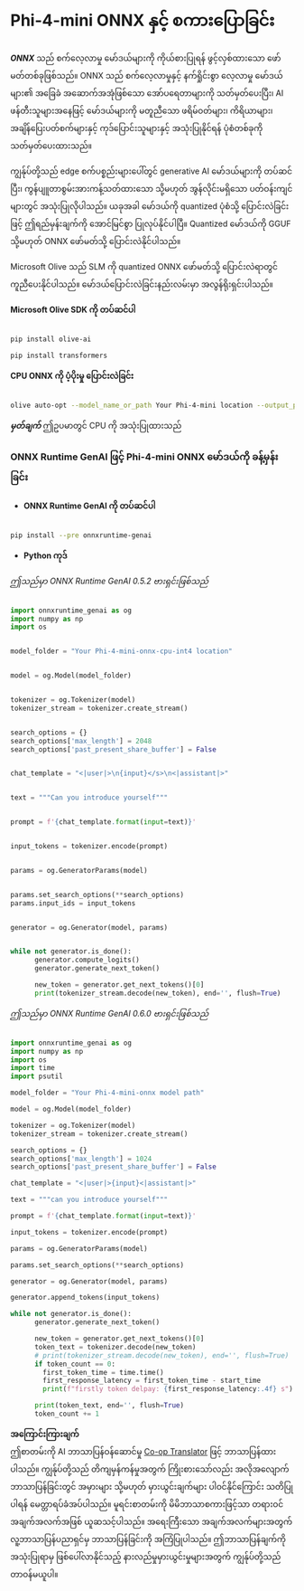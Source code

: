 <!--
CO_OP_TRANSLATOR_METADATA:
{
  "original_hash": "c98217bb3eff6c24e97b104b21632fd0",
  "translation_date": "2025-07-09T19:28:56+00:00",
  "source_file": "md/02.Application/01.TextAndChat/Phi4/ChatWithPhi4ONNX/README.md",
  "language_code": "my"
}
-->
# **Phi-4-mini ONNX နှင့် စကားပြောခြင်း**

***ONNX*** သည် စက်လေ့လာမှု မော်ဒယ်များကို ကိုယ်စားပြုရန် ဖွင့်လှစ်ထားသော ဖော်မတ်တစ်ခုဖြစ်သည်။ ONNX သည် စက်လေ့လာမှုနှင့် နက်ရှိုင်းစွာ လေ့လာမှု မော်ဒယ်များ၏ အခြေခံ အဆောက်အအုံဖြစ်သော အော်ပရေတာများကို သတ်မှတ်ပေးပြီး၊ AI ဖန်တီးသူများအနေဖြင့် မော်ဒယ်များကို မတူညီသော ဖရိမ်ဝတ်များ၊ ကိရိယာများ၊ အချိန်ပြေးပတ်စက်များနှင့် ကုဒ်ပြောင်းသူများနှင့် အသုံးပြုနိုင်ရန် ပုံစံတစ်ခုကို သတ်မှတ်ပေးထားသည်။

ကျွန်ုပ်တို့သည် edge စက်ပစ္စည်းများပေါ်တွင် generative AI မော်ဒယ်များကို တပ်ဆင်ပြီး၊ ကွန်ပျူတာစွမ်းအားကန့်သတ်ထားသော သို့မဟုတ် အွန်လိုင်းမရှိသော ပတ်ဝန်းကျင်များတွင် အသုံးပြုလိုပါသည်။ ယခုအခါ မော်ဒယ်ကို quantized ပုံစံသို့ ပြောင်းလဲခြင်းဖြင့် ဤရည်မှန်းချက်ကို အောင်မြင်စွာ ပြုလုပ်နိုင်ပါပြီ။ Quantized မော်ဒယ်ကို GGUF သို့မဟုတ် ONNX ဖော်မတ်သို့ ပြောင်းလဲနိုင်ပါသည်။

Microsoft Olive သည် SLM ကို quantized ONNX ဖော်မတ်သို့ ပြောင်းလဲရာတွင် ကူညီပေးနိုင်ပါသည်။ မော်ဒယ်ပြောင်းလဲခြင်းနည်းလမ်းမှာ အလွန်ရိုးရှင်းပါသည်။

**Microsoft Olive SDK ကို တပ်ဆင်ပါ**


```bash

pip install olive-ai

pip install transformers

```

**CPU ONNX ကို ပံ့ပိုးမှု ပြောင်းလဲခြင်း**

```bash

olive auto-opt --model_name_or_path Your Phi-4-mini location --output_path Your onnx ouput location --device cpu --provider CPUExecutionProvider --precision int4 --use_model_builder --log_level 1

```

***မှတ်ချက်*** ဤဥပမာတွင် CPU ကို အသုံးပြုထားသည်


### **ONNX Runtime GenAI ဖြင့် Phi-4-mini ONNX မော်ဒယ်ကို ခန့်မှန်းခြင်း**

- **ONNX Runtime GenAI ကို တပ်ဆင်ပါ**

```bash

pip install --pre onnxruntime-genai

```

- **Python ကုဒ်**

*ဤသည်မှာ ONNX Runtime GenAI 0.5.2 ဗားရှင်းဖြစ်သည်*

```python

import onnxruntime_genai as og
import numpy as np
import os


model_folder = "Your Phi-4-mini-onnx-cpu-int4 location"


model = og.Model(model_folder)


tokenizer = og.Tokenizer(model)
tokenizer_stream = tokenizer.create_stream()


search_options = {}
search_options['max_length'] = 2048
search_options['past_present_share_buffer'] = False


chat_template = "<|user|>\n{input}</s>\n<|assistant|>"


text = """Can you introduce yourself"""


prompt = f'{chat_template.format(input=text)}'


input_tokens = tokenizer.encode(prompt)


params = og.GeneratorParams(model)


params.set_search_options(**search_options)
params.input_ids = input_tokens


generator = og.Generator(model, params)


while not generator.is_done():
      generator.compute_logits()
      generator.generate_next_token()

      new_token = generator.get_next_tokens()[0]
      print(tokenizer_stream.decode(new_token), end='', flush=True)

```


*ဤသည်မှာ ONNX Runtime GenAI 0.6.0 ဗားရှင်းဖြစ်သည်*

```python

import onnxruntime_genai as og
import numpy as np
import os
import time
import psutil

model_folder = "Your Phi-4-mini-onnx model path"

model = og.Model(model_folder)

tokenizer = og.Tokenizer(model)
tokenizer_stream = tokenizer.create_stream()

search_options = {}
search_options['max_length'] = 1024
search_options['past_present_share_buffer'] = False

chat_template = "<|user|>{input}<|assistant|>"

text = """can you introduce yourself"""

prompt = f'{chat_template.format(input=text)}'

input_tokens = tokenizer.encode(prompt)

params = og.GeneratorParams(model)

params.set_search_options(**search_options)

generator = og.Generator(model, params)

generator.append_tokens(input_tokens)

while not generator.is_done():
      generator.generate_next_token()

      new_token = generator.get_next_tokens()[0]
      token_text = tokenizer.decode(new_token)
      # print(tokenizer_stream.decode(new_token), end='', flush=True)
      if token_count == 0:
        first_token_time = time.time()
        first_response_latency = first_token_time - start_time
        print(f"firstly token delpay: {first_response_latency:.4f} s")

      print(token_text, end='', flush=True)
      token_count += 1

```

**အကြောင်းကြားချက်**  
ဤစာတမ်းကို AI ဘာသာပြန်ဝန်ဆောင်မှု [Co-op Translator](https://github.com/Azure/co-op-translator) ဖြင့် ဘာသာပြန်ထားပါသည်။ ကျွန်ုပ်တို့သည် တိကျမှန်ကန်မှုအတွက် ကြိုးစားသော်လည်း အလိုအလျောက် ဘာသာပြန်ခြင်းတွင် အမှားများ သို့မဟုတ် မှားယွင်းချက်များ ပါဝင်နိုင်ကြောင်း သတိပြုပါရန် မေတ္တာရပ်ခံအပ်ပါသည်။ မူရင်းစာတမ်းကို မိမိဘာသာစကားဖြင့်သာ တရားဝင်အချက်အလက်အဖြစ် ယူဆသင့်ပါသည်။ အရေးကြီးသော အချက်အလက်များအတွက် လူ့ဘာသာပြန်ပညာရှင်မှ ဘာသာပြန်ခြင်းကို အကြံပြုပါသည်။ ဤဘာသာပြန်ချက်ကို အသုံးပြုရာမှ ဖြစ်ပေါ်လာနိုင်သည့် နားလည်မှုမှားယွင်းမှုများအတွက် ကျွန်ုပ်တို့သည် တာဝန်မယူပါ။